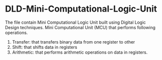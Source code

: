 # DLD-Mini-Computational-Logic-Unit
The file contain Mini Computational Logic Unit built using Digital Logic Design techniques. Mini Computational Unit (MCU) that performs following operations.
1. Transfer: that transfers binary data from one register to other
2. Shift: that shifts data in registers
3. Arithmetic: that performs arithmetic operations on data in registers.
